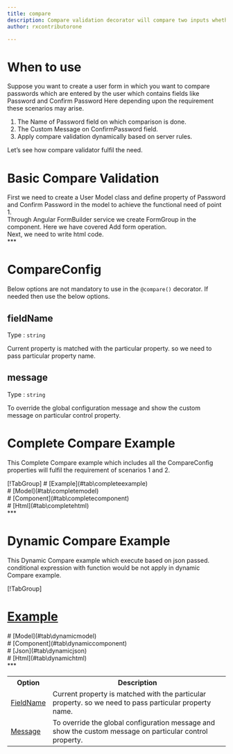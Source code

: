 ```yaml
---
title: compare 
description: Compare validation decorator will compare two inputs whether they are same or not.
author: rxcontributorone

---
```

# When to use
Suppose you want to create a user form in which you want to compare passwords which are entered by the user which contains fields like Password and Confirm Password Here depending upon the requirement these scenarios may arise.
<ol>
	<li>The Name of Password field on which comparison is done.</li>
    <li>The Custom Message on ConfirmPassword field.</li>  
    <li>Apply compare validation dynamically based on server rules.</li>
</ol>
Let’s see how compare validator fulfil the need.

# Basic Compare Validation
<data-scope scope="['decorator']">
First we need to create a User Model class and define property of Password and Confirm Password in the model to achieve the functional need of point 1.
<div component="app-code" key="compare-add-model"></div> 
</data-scope>
Through Angular FormBuilder service we create FormGroup in the component.
Here we have covered Add form operation.

<div component="app-code" key="compare-add-component"></div> 
Next, we need to write html code.
<div component="app-code" key="compare-add-html"></div> 
<div component="app-compare-add" title="compare Decorator for add Example"></div>
***

# CompareConfig
Below options are not mandatory to use in the `@compare()` decorator. If needed then use the below options.

<table class="table table-bordered table-striped">
<tr><th>Option</th><th>Description</th></tr>
<tr><td><a href="#fieldName"  (click)='scrollTo("#fieldName")'  title="fieldName">FieldName</a></td><td>Current property is matched with the particular property. so we need to pass particular property name.</td></tr>
<tr><td><a href="#message"  (click)='scrollTo("#message")' title="message">Message</a></td><td>To override the global configuration message and show the custom message on particular control property.</td></tr>
 
## fieldName 
Type :  `string` 

Current property is matched with the particular property. so we need to pass particular property name.

<div component="app-code" key="compare-fieldNameExample-model"></div> 
<div component="app-example-runner" ref-component="app-compare-fieldName" title="fieldName decorators with fieldName" key="fieldName"></div>

## message
Type :  `string` 

To override the global configuration message and show the custom message on particular control property.

<div component="app-code" key="compare-messageExample-model"></div> 
<div component="app-example-runner" ref-component="app-compare-message" title="compare decorators with message" key="message"></div>

# Complete Compare Example

This Complete Compare example which includes all the CompareConfig properties will fulfil the requirement of scenarios 1 and 2.

<div component="app-tabs" key="complete"></div>
[!TabGroup]
# [Example](#tab\completeexample)
<div component="app-compare-complete"></div>
<data-scope scope="['decorator']">
# [Model](#tab\completemodel)
<div component="app-code" key="compare-complete-model"></div> 
</data-scope>
# [Component](#tab\completecomponent)
<div component="app-code" key="compare-complete-component"></div> 
# [Html](#tab\completehtml)
<div component="app-code" key="compare-complete-html"></div> 
***

# Dynamic Compare Example

This Dynamic Compare example which execute based on json passed. conditional expression with function would be not apply in dynamic Compare example. 

<div component="app-tabs" key="dynamic"></div>

[!TabGroup]
# [Example](#tab\dynamicexample)
<div component="app-compare-dynamic"></div>
<data-scope scope="['decorator']">
# [Model](#tab\dynamicmodel)
<div component="app-code" key="compare-dynamic-model"></div>
</data-scope>
# [Component](#tab\dynamiccomponent)
<div component="app-code" key="compare-dynamic-component"></div>
# [Json](#tab\dynamicjson)
<div component="app-code" key="compare-dynamic-json"></div>
# [Html](#tab\dynamichtml)
<div component="app-code" key="compare-dynamic-html"></div> 
***